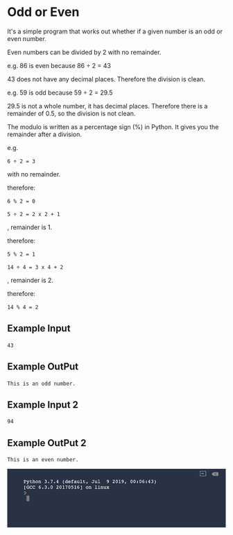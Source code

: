 
# Odd or Even

It's a simple program that works out whether if a given number is an odd or even number.

Even numbers can be divided by 2 with no remainder.

e.g. 86 is even because 86 ÷ 2 = 43

43 does not have any decimal places. Therefore the division is clean.

e.g. 59 is odd because 59 ÷ 2 = 29.5

29.5 is not a whole number, it has decimal places. Therefore there is a remainder of 0.5, so the division is not clean.

The modulo is written as a percentage sign (%) in Python. It gives you the remainder after a division.

e.g.

```
6 ÷ 2 = 3

```

with no remainder.

therefore: 
```
6 % 2 = 0
```

```
5 ÷ 2 = 2 x 2 + 1
```
, remainder is 1.

therefore: 
```
5 % 2 = 1
```

```
14 ÷ 4 = 3 x 4 + 2

```
, remainder is 2.

therefore:
```
14 % 4 = 2
```

## Example Input

```
43
```

## Example OutPut

```
This is an odd number.
```

## Example Input 2

```
94
```

## Example OutPut 2

```
This is an even number.
```

![Odd even](https://github.com/Abdurahman-hassan/100DaysOfCode/blob/Day03/Day03/3.1.OddorEven/3.1.odd_or_even.gif?raw=true)
